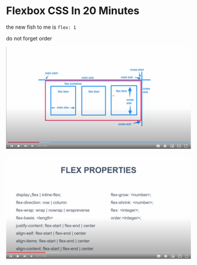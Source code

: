 # Flexbox CSS In 20 Minutes

the new fish to me is `flex: 1`

do not forget order

![flexbox](https://github.com/HappyYYT/put-advice-into-practice/blob/main/01.Become%20a%20Foundational%20Frontend%20Developer/01.HTML%26CSS/04.Flexbox%20CSS%20In%2020%20Minutes/img/01.flexbox.png)

![flexProperties](https://github.com/HappyYYT/put-advice-into-practice/blob/main/01.Become%20a%20Foundational%20Frontend%20Developer/01.HTML%26CSS/04.Flexbox%20CSS%20In%2020%20Minutes/img/02.flexProperties.png)
